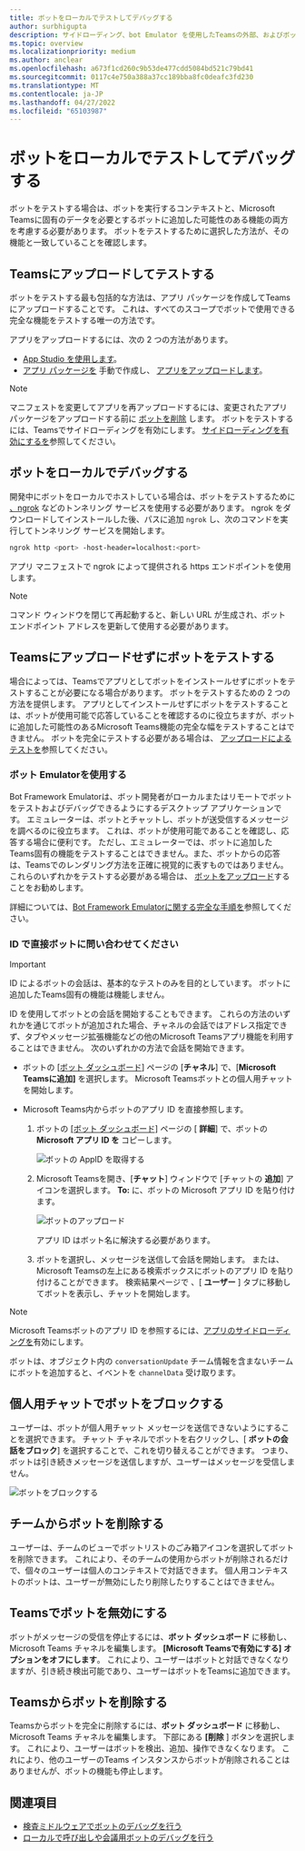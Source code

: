 ```yaml
---
title: ボットをローカルでテストしてデバッグする
author: surbhigupta
description: サイドローディング、bot Emulator を使用したTeamsの外部、およびボットと直接会話することで、Teams環境内の IDE を使用してボットをローカルでテストしてデバッグする方法について説明します。
ms.topic: overview
ms.localizationpriority: medium
ms.author: anclear
ms.openlocfilehash: a673f1cd260c9b53de477cdd5084bd521c79bd41
ms.sourcegitcommit: 0117c4e750a388a37cc189bba8fc0deafc3fd230
ms.translationtype: MT
ms.contentlocale: ja-JP
ms.lasthandoff: 04/27/2022
ms.locfileid: "65103987"
---
```

# <a name="test-and-debug-your-bot-locally"></a>ボットをローカルでテストしてデバッグする

ボットをテストする場合は、ボットを実行するコンテキストと、Microsoft Teamsに固有のデータを必要とするボットに追加した可能性のある機能の両方を考慮する必要があります。 ボットをテストするために選択した方法が、その機能と一致していることを確認します。

## <a name="test-by-uploading-to-teams"></a>Teamsにアップロードしてテストする

ボットをテストする最も包括的な方法は、アプリ パッケージを作成してTeamsにアップロードすることです。 これは、すべてのスコープでボットで使用できる完全な機能をテストする唯一の方法です。

アプリをアップロードするには、次の 2 つの方法があります。

* [App Studio を使用します](~/concepts/build-and-test/app-studio-overview.md)。
* [アプリ パッケージを](~/concepts/build-and-test/apps-package.md) 手動で作成し、 [アプリをアップロードします](~/concepts/deploy-and-publish/apps-upload.md)。

> [!NOTE]
> マニフェストを変更してアプリを再アップロードするには、変更されたアプリ パッケージをアップロードする前に [ボットを削除](#delete-a-bot-from-teams) します。
> ボットをテストするには、Teamsでサイドローディングを有効にします。 [サイドローディングを有効にするを](/microsoftteams/platform/concepts/build-and-test/prepare-your-o365-tenant#enable-custom-teams-apps-and-turn-on-custom-app-uploading)参照してください。

## <a name="debug-your-bot-locally"></a>ボットをローカルでデバッグする

開発中にボットをローカルでホストしている場合は、ボットをテストするために [、ngrok](https://ngrok.com/) などのトンネリング サービスを使用する必要があります。 ngrok をダウンロードしてインストールした後、パスに追加 `ngrok` し、次のコマンドを実行してトンネリング サービスを開始します。

```bash
ngrok http <port> -host-header=localhost:<port>
```

アプリ マニフェストで ngrok によって提供される https エンドポイントを使用します。

> [!NOTE]
> コマンド ウィンドウを閉じて再起動すると、新しい URL が生成され、ボット エンドポイント アドレスを更新して使用する必要があります。

## <a name="test-your-bot-without-uploading-to-teams"></a>Teamsにアップロードせずにボットをテストする

場合によっては、Teamsでアプリとしてボットをインストールせずにボットをテストすることが必要になる場合があります。 ボットをテストするための 2 つの方法を提供します。 アプリとしてインストールせずにボットをテストすることは、ボットが使用可能で応答していることを確認するのに役立ちますが、ボットに追加した可能性のあるMicrosoft Teams機能の完全な幅をテストすることはできません。 ボットを完全にテストする必要がある場合は、 [アップロードによるテストを](#test-by-uploading-to-teams)参照してください。

### <a name="use-the-bot-emulator"></a>ボット Emulatorを使用する

Bot Framework Emulatorは、ボット開発者がローカルまたはリモートでボットをテストおよびデバッグできるようにするデスクトップ アプリケーションです。 エミュレーターは、ボットとチャットし、ボットが送受信するメッセージを調べるのに役立ちます。 これは、ボットが使用可能であることを確認し、応答する場合に便利です。 ただし、エミュレーターでは、ボットに追加したTeams固有の機能をテストすることはできません。また、ボットからの応答は、Teamsでのレンダリング方法を正確に視覚的に表すものではありません。 これらのいずれかをテストする必要がある場合は、 [ボットをアップロード](#test-by-uploading-to-teams)することをお勧めします。

詳細については、[Bot Framework Emulatorに関する完全な手順を](/azure/bot-service/bot-service-debug-emulator?view=azure-bot-service-4.0&preserve-view=true)参照してください。

### <a name="talk-to-your-bot-directly-by-id"></a>ID で直接ボットに問い合わせてください

> [!Important]
> ID によるボットの会話は、基本的なテストのみを目的としています。 ボットに追加したTeams固有の機能は機能しません。

ID を使用してボットとの会話を開始することもできます。 これらの方法のいずれかを通じてボットが追加された場合、チャネルの会話ではアドレス指定できず、タブやメッセージ拡張機能などの他のMicrosoft Teamsアプリ機能を利用することはできません。 次のいずれかの方法で会話を開始できます。

* ボットの [[ボット ダッシュボード](https://dev.botframework.com/bots)] ページの [**チャネル**] で、[**Microsoft Teamsに追加]** を選択します。 Microsoft Teamsボットとの個人用チャットを開始します。

* Microsoft Teams内からボットのアプリ ID を直接参照します。
   1. ボットの [[ボット ダッシュボード]](https://dev.botframework.com/bots) ページの [ **詳細**] で、ボットの **Microsoft アプリ ID を** コピーします。
  
      ![ボットの AppID を取得する](~/assets/images/bots_appid_botframework.png)
  
   2. Microsoft Teamsを開き、[**チャット**] ウィンドウで [チャットの **追加**] アイコンを選択します。 **To:** に、ボットの Microsoft アプリ ID を貼り付けます。
  
      ![ボットのアップロード](~/assets/images/bots_uploading.png)

      アプリ ID はボット名に解決する必要があります。

   3. ボットを選択し、メッセージを送信して会話を開始します。
      または、Microsoft Teamsの左上にある検索ボックスにボットのアプリ ID を貼り付けることができます。 検索結果ページで 、[ **ユーザー** ] タブに移動してボットを表示し、チャットを開始します。

> [!Note]
> Microsoft Teamsボットのアプリ ID を参照するには、[アプリのサイドローディングを](/microsoftteams/platform/concepts/build-and-test/prepare-your-o365-tenant#enable-custom-teams-apps-and-turn-on-custom-app-uploading)有効にします。

ボットは、オブジェクト内の `conversationUpdate` チーム情報を含まないチームにボットを追加すると、イベントを `channelData` 受け取ります。

## <a name="block-a-bot-in-personal-chat"></a>個人用チャットでボットをブロックする

ユーザーは、ボットが個人用チャット メッセージを送信できないようにすることを選択できます。 チャット チャネルでボットを右クリックし、[ **ボットの会話をブロック**] を選択することで、これを切り替えることができます。 つまり、ボットは引き続きメッセージを送信しますが、ユーザーはメッセージを受信しません。

![ボットをブロックする](~/assets/images/bots/botdisable.png)

## <a name="remove-a-bot-from-a-team"></a>チームからボットを削除する

ユーザーは、チームのビューでボットリストのごみ箱アイコンを選択してボットを削除できます。 これにより、そのチームの使用からボットが削除されるだけで、個々のユーザーは個人のコンテキストで対話できます。 個人用コンテキストのボットは、ユーザーが無効にしたり削除したりすることはできません。

## <a name="disable-a-bot-in-teams"></a>Teamsでボットを無効にする

ボットがメッセージの受信を停止するには、**ボット ダッシュボード** に移動し、Microsoft Teams チャネルを編集します。 **[Microsoft Teamsで有効にする] オプションをオフにします**。 これにより、ユーザーはボットと対話できなくなりますが、引き続き検出可能であり、ユーザーはボットをTeamsに追加できます。

## <a name="delete-a-bot-from-teams"></a>Teamsからボットを削除する

Teamsからボットを完全に削除するには、**ボット ダッシュボード** に移動し、Microsoft Teams チャネルを編集します。 下部にある **[削除** ] ボタンを選択します。 これにより、ユーザーはボットを検出、追加、操作できなくなります。 これにより、他のユーザーのTeams インスタンスからボットが削除されることはありませんが、ボットの機能も停止します。

## <a name="see-also"></a>関連項目

* [検査ミドルウェアでボットのデバッグを行う](/azure/bot-service/bot-service-debug-inspection-middleware)
* [ローカルで呼び出しや会議用ボットのデバッグを行う](~/bots/calls-and-meetings/debugging-local-testing-calling-meeting-bots.md)
